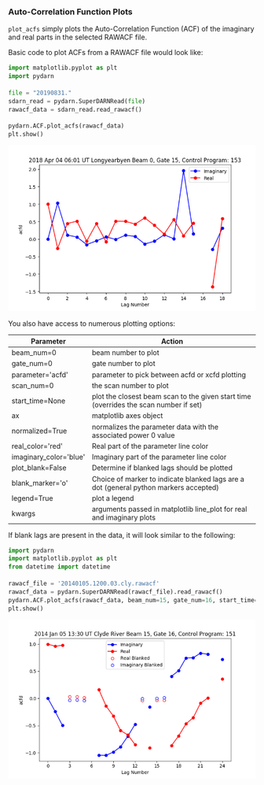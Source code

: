 ### Auto-Correlation Function Plots

`plot_acfs` simply plots the Auto-Correlation Function (ACF) of the imaginary and real parts in the selected RAWACF file. 

Basic code to plot ACFs from a RAWACF file would look like:
```python
import matplotlib.pyplot as plt
import pydarn

file = "20190831."
sdarn_read = pydarn.SuperDARNRead(file)
rawacf_data = sdarn_read.read_rawacf()
 
pydarn.ACF.plot_acfs(rawacf_data)
plt.show()
```  

![](../imgs/acf_plot1.png)

You also have access to numerous plotting options:


| Parameter              | Action                                                                          |
| ---------------------- | ------------------------------------------------------------------------------- |
| beam_num=0             | beam number to plot                                                             |
| gate_num=0             | gate number to plot                                                             |
| parameter='acfd'       | parameter to pick between acfd or xcfd plotting                                 |
| scan_num=0             | the scan number to plot                                                         |
| start_time=None        | plot the closest beam scan to the given start time (overrides the scan number if set) |
| ax                     | matplotlib axes object                                                          |
| normalized=True        | normalizes the parameter data with the associated power 0 value                 |
| real_color='red'       | Real part of the parameter line color                                           |
| imaginary_color='blue' | Imaginary part of the parameter line color                                      |
| plot_blank=False       | Determine if blanked lags should be plotted                                     |
| blank_marker='o'       | Choice of marker to indicate blanked lags are a dot (general python markers accepted)             |
| legend=True            | plot a legend                                                                   |
| kwargs                 | arguments passed in matplotlib line_plot for real and imaginary plots           |



If blank lags are present in the data, it will look similar to the following: 

```python
import pydarn
import matplotlib.pyplot as plt 
from datetime import datetime

rawacf_file = '20140105.1200.03.cly.rawacf'
rawacf_data = pydarn.SuperDARNRead(rawacf_file).read_rawacf()
pydarn.ACF.plot_acfs(rawacf_data, beam_num=15, gate_num=16, start_time=datetime(2014, 1, 5, 13, 30))
plt.show()
```    

![](../imgs/plot_acf_2.png)
